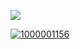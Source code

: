 ![](https://komarev.com/ghpvc/?username=antonkomarev&color=272b2b&label=??&abbreviated=true)



[![1000001156](https://github.com/user-attachments/assets/f5b20114-5b99-4346-be7c-211100d86862)](https://rentry.co/uictim)


